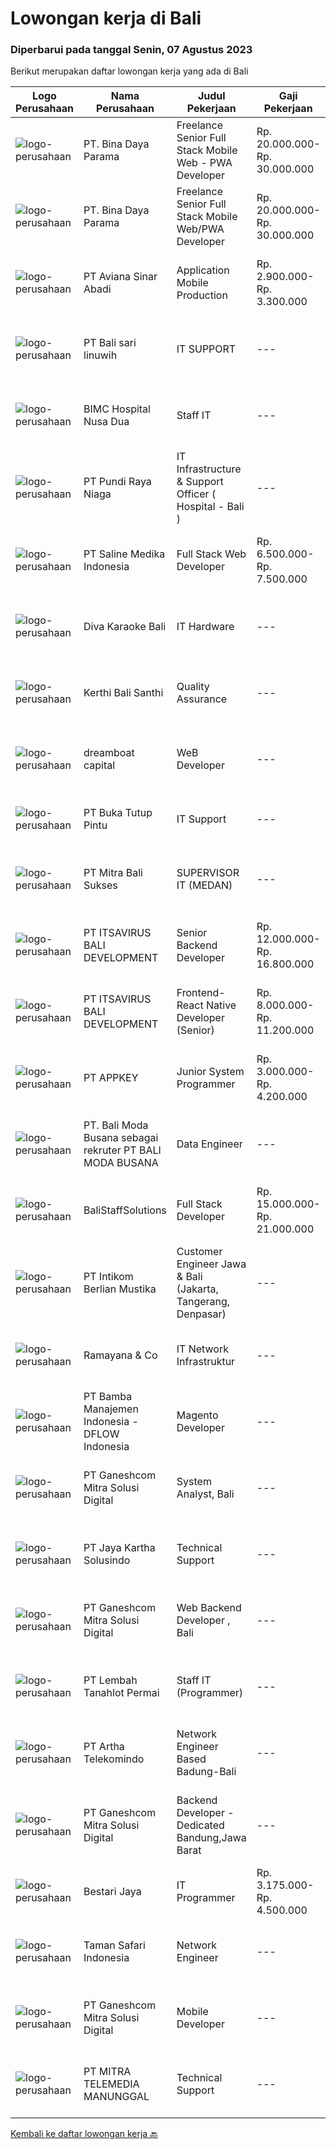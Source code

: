 
  # Lowongan kerja di Bali

  ### Diperbarui pada tanggal Senin, 07 Agustus 2023

  Berikut merupakan daftar lowongan kerja yang ada di Bali

  |Logo Perusahaan | Nama Perusahaan | Judul Pekerjaan | Gaji Pekerjaan | Lokasi | Deskripsi | Tanggal diunggah | Pranala |
  | -------------- | --------------- | --------------- | --------- | --------- | -------------- | ------- | ----------- |
  |![logo-perusahaan](https://image-service-cdn.seek.com.au/7cab23a70e79293a17ae8b38561eb8c6d7f2abf3/ee4dce1061f3f616224767ad58cb2fc751b8d2dc)|PT. Bina Daya Parama|Freelance Senior Full Stack Mobile Web - PWA Developer|Rp. 20.000.000-Rp. 30.000.000|Bali|This vacancy is for freelancers interested in an open ended project that can easily span decades.Only apply if you are qualified. A practical...|Jumat, 04 Agustus 2023|https://www.jobstreet.co.id/id/job/freelance-senior-full-stack-mobile-web-pwa-developer-4426712?token=0~f286e2ab-b773-4d5e-8f07-10d91a30776c&sectionRank=1&jobId=jobstreet-id-job-4426712|
|![logo-perusahaan](https://image-service-cdn.seek.com.au/7cab23a70e79293a17ae8b38561eb8c6d7f2abf3/ee4dce1061f3f616224767ad58cb2fc751b8d2dc)|PT. Bina Daya Parama|Freelance Senior Full Stack Mobile Web/PWA Developer|Rp. 20.000.000-Rp. 30.000.000|Bali|This vacancy is for freelancers interested in an open ended project that can easily span decades.Only apply if you are qualified. A practical...|Jumat, 04 Agustus 2023|https://www.jobstreet.co.id/id/job/freelance-senior-full-stack-mobile-web-pwa-developer-4427281?token=0~f286e2ab-b773-4d5e-8f07-10d91a30776c&sectionRank=2&jobId=jobstreet-id-job-4427281|
|![logo-perusahaan](https://image-service-cdn.seek.com.au/0243ad14f60f27322e02b60463d133b6b8fb5d11/ee4dce1061f3f616224767ad58cb2fc751b8d2dc)|PT Aviana Sinar Abadi|Application Mobile Production|Rp. 2.900.000-Rp. 3.300.000|Bali|We are hiring Application Mobile ProductionResponsibility: Build/update Android and iOS applications. Able to manage Play store and App Store accounts...|Rabu, 02 Agustus 2023|https://www.jobstreet.co.id/id/job/application-mobile-production-4424785?token=0~f286e2ab-b773-4d5e-8f07-10d91a30776c&sectionRank=3&jobId=jobstreet-id-job-4424785|
|![logo-perusahaan](https://i.ibb.co/sqvTCh9/112815900-stock-vector-no-image-available-icon-flat-vector.webp)|PT Bali sari linuwih|IT SUPPORT|---|Bali|-|Rabu, 02 Agustus 2023|https://www.jobstreet.co.id/id/job/it-support-1036580401?token=0~f286e2ab-b773-4d5e-8f07-10d91a30776c&sectionRank=4&jobId=jobstreet-id-job-1036580401|
|![logo-perusahaan](https://i.ibb.co/sqvTCh9/112815900-stock-vector-no-image-available-icon-flat-vector.webp)|BIMC Hospital Nusa Dua|Staff IT|---|Bali|Deskripsi Pekerjaan: Melakukan instalasi aplikasi, mengatasi error yang terjadi, melakukan update software serta memantau dan memelihara sistem...|Rabu, 02 Agustus 2023|https://www.jobstreet.co.id/id/job/staff-it-1036580343?token=0~f286e2ab-b773-4d5e-8f07-10d91a30776c&sectionRank=5&jobId=jobstreet-id-job-1036580343|
|![logo-perusahaan](https://image-service-cdn.seek.com.au/efc77c69248a24fe5f42d56cbd0e1a0aef0c65cf/ee4dce1061f3f616224767ad58cb2fc751b8d2dc)|PT Pundi Raya Niaga|IT Infrastructure & Support Officer ( Hospital - Bali )|---|Bali|Job Description: Establish network and server infrastructure (make sure all network access is work properly). Maintain network and server components....|Kamis, 27 Juli 2023|https://www.jobstreet.co.id/id/job/it-infrastructure-support-officer-hospital-bali-4418309?token=0~f286e2ab-b773-4d5e-8f07-10d91a30776c&sectionRank=6&jobId=jobstreet-id-job-4418309|
|![logo-perusahaan](https://image-service-cdn.seek.com.au/73968e84cd397bb1f00a2a6de759b3f8912b8c7f/ee4dce1061f3f616224767ad58cb2fc751b8d2dc)|PT Saline Medika Indonesia|Full Stack Web Developer|Rp. 6.500.000-Rp. 7.500.000|Bali|Responsibilities Interpret client requirements strategically for long-term benefits Create web pages based on a provided design specification Create...|Senin, 31 Juli 2023|https://www.jobstreet.co.id/id/job/full-stack-web-developer-4420947?token=0~f286e2ab-b773-4d5e-8f07-10d91a30776c&sectionRank=7&jobId=jobstreet-id-job-4420947|
|![logo-perusahaan](https://image-service-cdn.seek.com.au/0f5848d2d9d3efe60e0adf44ada313fe035daa01/ee4dce1061f3f616224767ad58cb2fc751b8d2dc)|Diva Karaoke Bali|IT Hardware|---|Kuta|Kita bergerak dibidang Entertainmentmembutuhkan IT Hardware- bertanggungjawab - pengalaman min 1 tahun- ulet dan mau belajar- jujur- mengerti tentang...|Rabu, 02 Agustus 2023|https://www.jobstreet.co.id/id/job/it-hardware-1036580385?token=0~f286e2ab-b773-4d5e-8f07-10d91a30776c&sectionRank=8&jobId=jobstreet-id-job-1036580385|
|![logo-perusahaan](https://i.ibb.co/sqvTCh9/112815900-stock-vector-no-image-available-icon-flat-vector.webp)|Kerthi Bali Santhi|Quality Assurance|---|Denpasar|We are Hiring Quality AssuranceJob Requirement :  Gelar Sarjana dibidang Teknik Komputer, Ilmu Komputer, atau bidang terkait Pengalaman kerja minimal...|Jumat, 04 Agustus 2023|https://www.jobstreet.co.id/id/job/quality-assurance-4426989?token=0~f286e2ab-b773-4d5e-8f07-10d91a30776c&sectionRank=9&jobId=jobstreet-id-job-4426989|
|![logo-perusahaan](https://i.ibb.co/sqvTCh9/112815900-stock-vector-no-image-available-icon-flat-vector.webp)|dreamboat capital|WeB Developer|---|Seminyak|Usia Maksimal 30 Tahun Pendidikan minimal D3 Memiliki pengalaman minimal 1 tahun dibidang terkait menguasai HTML5, CSS, PHP, Javasript, Jquery, MySQL...|Rabu, 02 Agustus 2023|https://www.jobstreet.co.id/id/job/web-developer-1036581038?token=0~f286e2ab-b773-4d5e-8f07-10d91a30776c&sectionRank=10&jobId=jobstreet-id-job-1036581038|
|![logo-perusahaan](https://i.ibb.co/sqvTCh9/112815900-stock-vector-no-image-available-icon-flat-vector.webp)|PT Buka Tutup Pintu|IT Support|---|Denpasar|Job Description :-Troubleshoot dan maintenance hardware dan software incl. security-Troubleshoot dan network installation (NAS,IP, LAN, VLAN,...|Rabu, 26 Juli 2023|https://www.jobstreet.co.id/id/job/it-support-4417329?token=0~f286e2ab-b773-4d5e-8f07-10d91a30776c&sectionRank=11&jobId=jobstreet-id-job-4417329|
|![logo-perusahaan](https://i.ibb.co/sqvTCh9/112815900-stock-vector-no-image-available-icon-flat-vector.webp)|PT Mitra Bali Sukses|SUPERVISOR IT (MEDAN)|---|Bali|Deskripsi Pekerjaan 1. Memastikan Operasional IT perusahaan berjalan dengan baik2. Membantu IT Manager dalam memprovide data dan solusi3. Melakukan...|Minggu, 30 Juli 2023|https://www.jobstreet.co.id/id/job/supervisor-it-medan-1036547641?token=0~f286e2ab-b773-4d5e-8f07-10d91a30776c&sectionRank=12&jobId=jobstreet-id-job-1036547641|
|![logo-perusahaan](https://image-service-cdn.seek.com.au/54f28e3300fe2711cae0fa036939e6659a80604e/ee4dce1061f3f616224767ad58cb2fc751b8d2dc)|PT ITSAVIRUS BALI DEVELOPMENT|Senior Backend Developer|Rp. 12.000.000-Rp. 16.800.000|Badung|General DescriptionWe are searching for an exceptional candidate with a minimum of 4 years of relevant experience to join us as a Senior Backend...|Senin, 31 Juli 2023|https://www.jobstreet.co.id/id/job/senior-backend-developer-4421825?token=0~f286e2ab-b773-4d5e-8f07-10d91a30776c&sectionRank=13&jobId=jobstreet-id-job-4421825|
|![logo-perusahaan](https://image-service-cdn.seek.com.au/83f6c0a379be672bd3733ebae34ee48ae48afc54/ee4dce1061f3f616224767ad58cb2fc751b8d2dc)|PT ITSAVIRUS BALI DEVELOPMENT|Frontend- React Native Developer (Senior)|Rp. 8.000.000-Rp. 11.200.000|Badung|General DescriptionWe are looking for an experienced React Native Developer to join our front-end development chapter. In this role, you will develop...|Senin, 31 Juli 2023|https://www.jobstreet.co.id/id/job/frontend-react-native-developer-senior-4421798?token=0~f286e2ab-b773-4d5e-8f07-10d91a30776c&sectionRank=14&jobId=jobstreet-id-job-4421798|
|![logo-perusahaan](https://image-service-cdn.seek.com.au/afad074b12a760e2a687b95035dbd9fe5938cb52/ee4dce1061f3f616224767ad58cb2fc751b8d2dc)|PT APPKEY|Junior System Programmer|Rp. 3.000.000-Rp. 4.200.000|Denpasar|Job DescriptionOur company is an IT company with the following job descriptions according to our needs in development Server-side development and...|Jumat, 28 Juli 2023|https://www.jobstreet.co.id/id/job/junior-system-programmer-4419897?token=0~f286e2ab-b773-4d5e-8f07-10d91a30776c&sectionRank=15&jobId=jobstreet-id-job-4419897|
|![logo-perusahaan](https://i.ibb.co/sqvTCh9/112815900-stock-vector-no-image-available-icon-flat-vector.webp)|PT. Bali Moda Busana sebagai rekruter PT BALI MODA BUSANA|Data Engineer|---|Bali|Job descriptionCompany vision:The Company’s challenge is to develop and manufacture artistic products at an industrial scale for the fashion industry,...|Selasa, 01 Agustus 2023|https://www.jobstreet.co.id/id/job/data-engineer-1036570082?token=0~f286e2ab-b773-4d5e-8f07-10d91a30776c&sectionRank=16&jobId=jobstreet-id-job-1036570082|
|![logo-perusahaan](https://i.ibb.co/sqvTCh9/112815900-stock-vector-no-image-available-icon-flat-vector.webp)|BaliStaffSolutions|Full Stack Developer|Rp. 15.000.000-Rp. 21.000.000|Badung|Responsibilities: Knowledge Angular, Synq+, PHP and C++ Assist in developing improvements to website Integrate with courier APIs Maintain and develop...|Jumat, 28 Juli 2023|https://www.jobstreet.co.id/id/job/full-stack-developer-4419465?token=0~f286e2ab-b773-4d5e-8f07-10d91a30776c&sectionRank=17&jobId=jobstreet-id-job-4419465|
|![logo-perusahaan](https://image-service-cdn.seek.com.au/ea5f264702bab5af336fb703e911912eeb350135/ee4dce1061f3f616224767ad58cb2fc751b8d2dc)|PT Intikom Berlian Mustika|Customer Engineer Jawa & Bali (Jakarta, Tangerang, Denpasar)|---|Denpasar|Preventive Maintenance, Inspection, Repair, Installation ATM and IT product such as printer, laptop, copier Machine in West Jakarta, Central Jakarta,...|Kamis, 27 Juli 2023|https://www.jobstreet.co.id/id/job/customer-engineer-jawa-bali-jakarta-tangerang-denpasar-4417914?token=0~f286e2ab-b773-4d5e-8f07-10d91a30776c&sectionRank=18&jobId=jobstreet-id-job-4417914|
|![logo-perusahaan](https://i.ibb.co/sqvTCh9/112815900-stock-vector-no-image-available-icon-flat-vector.webp)|Ramayana & Co|IT Network Infrastruktur|---|Kuta|Requirement :* Hardware &amp; software Install, setup, maintenance, troubleshoot* Router, Switch, Server, AP, NAS, Cabling, VPN, Fiber optic, system...|Kamis, 27 Juli 2023|https://www.jobstreet.co.id/id/job/it-network-infrastruktur-1036532502?token=0~f286e2ab-b773-4d5e-8f07-10d91a30776c&sectionRank=19&jobId=jobstreet-id-job-1036532502|
|![logo-perusahaan](https://image-service-cdn.seek.com.au/13ec6f84b5fc9ecbcf5b838a672c60bcf4788769/ee4dce1061f3f616224767ad58cb2fc751b8d2dc)|PT Bamba Manajemen Indonesia - DFLOW Indonesia|Magento Developer|---|Bali|Magento DeveloperJob DescriptionWe are seeking a highly skilled and experienced Magento developer with extending functionalities, defining...|Jumat, 28 Juli 2023|https://www.jobstreet.co.id/id/job/magento-developer-4419137?token=0~f286e2ab-b773-4d5e-8f07-10d91a30776c&sectionRank=20&jobId=jobstreet-id-job-4419137|
|![logo-perusahaan](https://image-service-cdn.seek.com.au/600b88a0fa2640b545d3b866ab27e08dd2b3cbe7/ee4dce1061f3f616224767ad58cb2fc751b8d2dc)|PT Ganeshcom Mitra Solusi Digital|System Analyst, Bali|---|Bali|OPEN POSITIONSystem Analyst Minimal Diploma dan Sarjana Komputer/IT atau setara  Memahami kebutuhan dan komunikatif dengan client dalam menggali...|Kamis, 27 Juli 2023|https://www.jobstreet.co.id/id/job/system-analyst-bali-1036532403?token=0~f286e2ab-b773-4d5e-8f07-10d91a30776c&sectionRank=21&jobId=jobstreet-id-job-1036532403|
|![logo-perusahaan](https://image-service-cdn.seek.com.au/295a790b1e507a7e7e1ece863a9cbc400be15412/ee4dce1061f3f616224767ad58cb2fc751b8d2dc)|PT Jaya Kartha Solusindo|Technical Support|---|Padang|Jobdesk: Instalasi jaringan Konfigurasi jaringan Pemeliharaan jaringan Troubleshooting Keamanan jaringan Pemulihan bencana untuk jaringan Upgrade...|Selasa, 25 Juli 2023|https://www.jobstreet.co.id/id/job/technical-support-1036510643?token=0~f286e2ab-b773-4d5e-8f07-10d91a30776c&sectionRank=22&jobId=jobstreet-id-job-1036510643|
|![logo-perusahaan](https://image-service-cdn.seek.com.au/600b88a0fa2640b545d3b866ab27e08dd2b3cbe7/ee4dce1061f3f616224767ad58cb2fc751b8d2dc)|PT Ganeshcom Mitra Solusi Digital|Web Backend Developer , Bali|---|Bali|OPEN POSITIONBackend Developer Minimal Diploma Dan Sarjana Komputer /IT atau setara Mengerti web application server dengan Linux  Memiliki Pengalaman...|Kamis, 27 Juli 2023|https://www.jobstreet.co.id/id/job/web-backend-developer-bali-1036532984?token=0~f286e2ab-b773-4d5e-8f07-10d91a30776c&sectionRank=23&jobId=jobstreet-id-job-1036532984|
|![logo-perusahaan](https://image-service-cdn.seek.com.au/f1ca3def49dee589b2b58a7ae9430d3487b859e2/ee4dce1061f3f616224767ad58cb2fc751b8d2dc)|PT Lembah Tanahlot Permai|Staff IT (Programmer)|---|Bali|Tugas Pokok  Jabatan                                                                      Menganalisa kebutuhan...|Selasa, 25 Juli 2023|https://www.jobstreet.co.id/id/job/staff-it-programmer-1036510524?token=0~f286e2ab-b773-4d5e-8f07-10d91a30776c&sectionRank=24&jobId=jobstreet-id-job-1036510524|
|![logo-perusahaan](https://image-service-cdn.seek.com.au/42331ff7086e2d8b042bccb97231fbe61b8dc8c7/ee4dce1061f3f616224767ad58cb2fc751b8d2dc)|PT Artha Telekomindo|Network Engineer Based Badung-Bali|---|Badung|Kualifikasi: Umur maksimal 27 tahun Pendidikan minimal SMK Jaringan / D3 Komputer / Teknik Informatika / sistem Informasi Menguasai dasar Komunikasi...|Senin, 17 Juli 2023|https://www.jobstreet.co.id/id/job/network-engineer-based-badung-bali-4406375?token=0~f286e2ab-b773-4d5e-8f07-10d91a30776c&sectionRank=25&jobId=jobstreet-id-job-4406375|
|![logo-perusahaan](https://image-service-cdn.seek.com.au/4f78b02e6264f48f0c75328e8eba6c947077e474/ee4dce1061f3f616224767ad58cb2fc751b8d2dc)|PT Ganeshcom Mitra Solusi Digital|Backend Developer - Dedicated Bandung,Jawa Barat|---|Bali|OPEN POSITIONBackend Developer Minimal Diploma dan Sarjana Komputer/IT atau setara Memiliki pengetahuan dasar mengenai ******* Memahami konsep dasar...|Kamis, 27 Juli 2023|https://www.jobstreet.co.id/id/job/backend-developer-dedicated-bandung-jawa-barat-1036532905?token=0~f286e2ab-b773-4d5e-8f07-10d91a30776c&sectionRank=26&jobId=jobstreet-id-job-1036532905|
|![logo-perusahaan](https://image-service-cdn.seek.com.au/45a11907eae64124e0c6985efec1606da2c99ee6/ee4dce1061f3f616224767ad58cb2fc751b8d2dc)|Bestari Jaya|IT Programmer|Rp. 3.175.000-Rp. 4.500.000|Badung|For the Software House division,Tasks : Coding Testing Bugs Solving Computer Programmer Requirements: Degree in computer science or computer...|Senin, 17 Juli 2023|https://www.jobstreet.co.id/id/job/it-programmer-4407162?token=0~f286e2ab-b773-4d5e-8f07-10d91a30776c&sectionRank=27&jobId=jobstreet-id-job-4407162|
|![logo-perusahaan](https://image-service-cdn.seek.com.au/94918cbfdaa9fa21687515e4c440706a4f84bf14/ee4dce1061f3f616224767ad58cb2fc751b8d2dc)|Taman Safari Indonesia|Network Engineer|---|Gianyar|Network Engineering will report to Head of ITThis position will be responsible for designing, implementing, monitoring, and managing the local and...|Selasa, 18 Juli 2023|https://www.jobstreet.co.id/id/job/network-engineer-4408382?token=0~f286e2ab-b773-4d5e-8f07-10d91a30776c&sectionRank=28&jobId=jobstreet-id-job-4408382|
|![logo-perusahaan](https://image-service-cdn.seek.com.au/4f78b02e6264f48f0c75328e8eba6c947077e474/ee4dce1061f3f616224767ad58cb2fc751b8d2dc)|PT Ganeshcom Mitra Solusi Digital|Mobile Developer|---|Bali|OPEN POSITIONMobile Developer Memiliki pengetahuan dalam bahasa pemrograman Java dan Kotlin Mampu mengimplementasikan UI Material Design  Familiar...|Kamis, 27 Juli 2023|https://www.jobstreet.co.id/id/job/mobile-developer-1036531995?token=0~f286e2ab-b773-4d5e-8f07-10d91a30776c&sectionRank=29&jobId=jobstreet-id-job-1036531995|
|![logo-perusahaan](https://image-service-cdn.seek.com.au/398a6ca8294170c3b5681b36d7ad4334c52062ed/ee4dce1061f3f616224767ad58cb2fc751b8d2dc)|PT MITRA TELEMEDIA MANUNGGAL|Technical Support|---|Bali|PENEMPATAN DI BALI, BAGI PELAMAR LUAR BALI PASTIKAN SUDAH MENGETAHUI UMK DENPASAR DAN SUDAH SIAP PINDAH KE BALI! Tugas Dan Tanggung Jawab Technical...|Minggu, 23 Juli 2023|https://www.jobstreet.co.id/id/job/technical-support-1036489232?token=0~f286e2ab-b773-4d5e-8f07-10d91a30776c&sectionRank=30&jobId=jobstreet-id-job-1036489232|


  [Kembali ke daftar lowongan kerja 🔙](../README.md#daftar-lowongan-kerja)
  